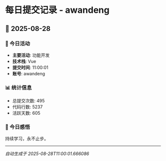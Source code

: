 # 每日提交记录 - awandeng

## 📅 2025-08-28

### 🎯 今日活动
- **主要活动**: 功能开发
- **技术栈**: Vue
- **提交时间**: 11:00:01
- **账号**: awandeng

### 📊 统计信息
- 总提交次数: 495
- 代码行数: 5237
- 活跃天数: 605

### 💭 今日感悟
持续学习，永不止步。

---
*自动生成于 2025-08-28T11:00:01.666086*
